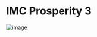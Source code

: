 # IMC Prosperity 3

![image](https://github.com/user-attachments/assets/43704cda-46b1-4ced-bef9-8b48e0d32e9c)
